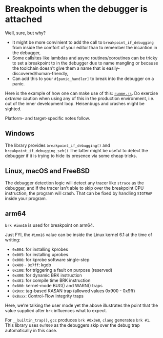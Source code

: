 # Breakpoints when the debugger is attached

Well, sure, but why?

* It might be more convinient to add the call to `breakpoint_if_debugging` from inside
  the comfort of your editor than to remember the incantion in the debugger,
* Some callsites like lambdas and async routines/coroutines can be tricky to set a
  breakpoint to in the debugger due to name mangling or because the toolchain doesn't
  give them a name that is easily-discovered/human-friendly,
* Can add this to your `#[panic_handler]` to break into the debugger on a panic.

Here is the example of how one can make use of this: [`runme.rs`](src/bin/runme.rs).
Do exercise *extreme* caution when using any of this in the production environment, i.e.
out of the inner development loop. Heisenbugs and crashes might be sighted.

Platform- and target-specific notes follow.

## Windows

The library provides `breakpoint_if_debugging()` and `breakpoint_if_debugging_seh()`
The latter might be useful to detect the debugger if it is trying to hide its presence
via some cheap tricks.

## Linux, macOS and FreeBSD

The debugger detection logic will detect any tracer like `strace` as the debugger, and
if the tracer isn't able to skip over the breakpoint CPU instruction, the program will
crash. That can be fixed by handling `SIGTRAP` inside your program.

## arm64

`brk #imm16` is used for breakpoint on arm64.

Just FYI, the `#imm16` value can be inside the Linux kernel 6.1
at the time of writing:

* `0x004`: for installing kprobes
* `0x005`: for installing uprobes
* `0x006`: for kprobe software single-step
* `0x400` - `0x7ff`: kgdb
* `0x100`: for triggering a fault on purpose (reserved)
* `0x400`: for dynamic BRK instruction
* `0x401`: for compile time BRK instruction
* `0x800`: kernel-mode BUG() and WARN() traps
* `0x9xx`: tag-based KASAN trap (allowed values 0x900 - 0x9ff)
* `0x8xxx`: Control-Flow Integrity traps

Here, we're talking the user mode yet the above illustrates the point
that the value supplied after `brk` influences what to expect.
 
For `__builtin_trap()`, `gcc` produces `brk #0x3e8`, `clang` generates `brk #1`.
This library uses `0xf000` as the debuggers skip over the debug trap automatically
in this case.
